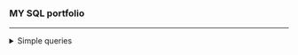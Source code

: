 ### MY SQL portfolio
---
  <details>
<summary>Simple queries</summary>
<br>
  
## **1. Remove String Spaces**
  
  Task.
  
  Remove the spaces from the string, then return the resultant string.
  You are given a table 'nospace' with column 'x', return a table with column 'x' and your result in a column named 'res'.
  
  **Solution**

```sql
  SELECT x, REPLACE(x, ' ', '') AS res 
  FROM nospace
```

## **2. Century From Year**
  
  Task.
  
  Given a year, return the century it is in.

Examples
1705 --> 18
1900 --> 19
1601 --> 17
2000 --> 20
  
In SQL, you will be given a table years with a column yr for the year. Return a table with a column century.
  
  **Solution**

```sql
  SELECT  (yr + 99) / 100 as century
  FROM years;
```

  **Alternative solution**
  
```sql
  SELECT 
    CASE
      WHEN yr%100 = 0 THEN yr/100
      WHEN yr%100 > 0 THEN yr/100+1
    END AS century
  FROM years
```

  **Alternative solution**
  
```sql
  SELECT
  EXTRACT(CENTURY FROM TO_DATE(yr::text, 'YYYY')) AS century
  FROM years;
```

</details>
